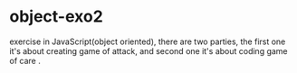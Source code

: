 # object-exo2
exercise in JavaScript(object oriented), there are two parties, the first one it's about creating game of attack, and second one
it's about coding game of care .

